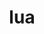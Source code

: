 ---
title: "lua"
layout: cache
categories: [package, v0.21.2]
meta: {"versions": ["5.3.6", "5.4.4"], "compilers": ["cce@=15.0.1", "gcc@=11.3.0", "gcc@=11.4.0", "gcc@=7.3.1", "gcc@=7.5.0", "gcc@=9.4.0", "oneapi@=2023.2.0"], "oss": ["amzn2", "rhel8", "ubuntu18.04", "ubuntu20.04", "ubuntu22.04"], "platforms": ["linux"], "targets": ["aarch64", "neoverse_n1", "neoverse_v1", "ppc64le", "x86_64_v3", "zen4"], "stacks": ["aws-isc", "aws-isc-aarch64", "e4s", "e4s-cray-rhel", "e4s-neoverse_v1", "e4s-oneapi", "e4s-power", "ml-linux-x86_64-cpu", "ml-linux-x86_64-cuda", "ml-linux-x86_64-rocm", "radiuss", "root", "tutorial"], "num_specs": 17, "num_specs_by_stack": {"aws-isc-aarch64": 2, "root": 17, "aws-isc": 1, "e4s-cray-rhel": 2, "radiuss": 2, "e4s-neoverse_v1": 2, "e4s-power": 2, "e4s": 2, "e4s-oneapi": 2, "ml-linux-x86_64-cpu": 1, "ml-linux-x86_64-cuda": 1, "ml-linux-x86_64-rocm": 1, "tutorial": 1}}
spec_details: [{"hash": "ygahax5v2eieuuab6phvytr3jhexr7iz", "compiler": "gcc@=7.3.1", "versions": ["5.3.6"], "os": "amzn2", "platform": "linux", "target": "aarch64", "variants": ["build_system=makefile", "fetcher=curl", "~pcfile", "+shared"], "stacks": ["aws-isc-aarch64", "root"], "size": "-", "tarball": "https://binaries.spack.io/v0.21.2/build_cache/linux-amzn2-aarch64/gcc-7.3.1/lua-5.3.6/linux-amzn2-aarch64-gcc-7.3.1-lua-5.3.6-ygahax5v2eieuuab6phvytr3jhexr7iz.spack"}, {"hash": "bjpowcoa42hu2hyfp636e5mhyjdgxmbq", "compiler": "gcc@=7.3.1", "versions": ["5.3.6"], "os": "amzn2", "platform": "linux", "target": "neoverse_n1", "variants": ["build_system=makefile", "fetcher=curl", "~pcfile", "+shared"], "stacks": ["aws-isc-aarch64", "root"], "size": "-", "tarball": "https://binaries.spack.io/v0.21.2/build_cache/linux-amzn2-neoverse_n1/gcc-7.3.1/lua-5.3.6/linux-amzn2-neoverse_n1-gcc-7.3.1-lua-5.3.6-bjpowcoa42hu2hyfp636e5mhyjdgxmbq.spack"}, {"hash": "ph7y2usoiddy4dogj23agk3pmwibmnjq", "compiler": "gcc@=7.3.1", "versions": ["5.3.6"], "os": "amzn2", "platform": "linux", "target": "x86_64_v3", "variants": ["build_system=makefile", "fetcher=curl", "~pcfile", "+shared"], "stacks": ["aws-isc", "root"], "size": "-", "tarball": "https://binaries.spack.io/v0.21.2/build_cache/linux-amzn2-x86_64_v3/gcc-7.3.1/lua-5.3.6/linux-amzn2-x86_64_v3-gcc-7.3.1-lua-5.3.6-ph7y2usoiddy4dogj23agk3pmwibmnjq.spack"}, {"hash": "dtx7obksvo4amnffdylnw2nkgfhu2yim", "compiler": "cce@=15.0.1", "versions": ["5.3.6"], "os": "rhel8", "platform": "linux", "target": "zen4", "variants": ["build_system=makefile", "fetcher=curl", "~pcfile", "+shared"], "stacks": ["root", "e4s-cray-rhel"], "size": "-", "tarball": "https://binaries.spack.io/v0.21.2/build_cache/linux-rhel8-zen4/cce-15.0.1/lua-5.3.6/linux-rhel8-zen4-cce-15.0.1-lua-5.3.6-dtx7obksvo4amnffdylnw2nkgfhu2yim.spack"}, {"hash": "5tbnulzrkkmexl2tw7rxgtb7mbnhrpsl", "compiler": "cce@=15.0.1", "versions": ["5.4.4"], "os": "rhel8", "platform": "linux", "target": "zen4", "variants": ["build_system=makefile", "fetcher=curl", "~pcfile", "+shared"], "stacks": ["root", "e4s-cray-rhel"], "size": "-", "tarball": "https://binaries.spack.io/v0.21.2/build_cache/linux-rhel8-zen4/cce-15.0.1/lua-5.4.4/linux-rhel8-zen4-cce-15.0.1-lua-5.4.4-5tbnulzrkkmexl2tw7rxgtb7mbnhrpsl.spack"}, {"hash": "mmcvpxtsomygmopjyy3sawslggxikrp7", "compiler": "gcc@=7.5.0", "versions": ["5.4.4"], "os": "ubuntu18.04", "platform": "linux", "target": "x86_64_v3", "variants": ["build_system=makefile", "fetcher=curl", "~pcfile", "+shared"], "stacks": ["root", "radiuss"], "size": "-", "tarball": "https://binaries.spack.io/v0.21.2/build_cache/linux-ubuntu18.04-x86_64_v3/gcc-7.5.0/lua-5.4.4/linux-ubuntu18.04-x86_64_v3-gcc-7.5.0-lua-5.4.4-mmcvpxtsomygmopjyy3sawslggxikrp7.spack"}, {"hash": "o4mokzle2zvam5ngx2hbib5t7tvjgj43", "compiler": "gcc@=7.5.0", "versions": ["5.3.6"], "os": "ubuntu18.04", "platform": "linux", "target": "x86_64_v3", "variants": ["build_system=makefile", "fetcher=curl", "~pcfile", "+shared"], "stacks": ["root", "radiuss"], "size": "-", "tarball": "https://binaries.spack.io/v0.21.2/build_cache/linux-ubuntu18.04-x86_64_v3/gcc-7.5.0/lua-5.3.6/linux-ubuntu18.04-x86_64_v3-gcc-7.5.0-lua-5.3.6-o4mokzle2zvam5ngx2hbib5t7tvjgj43.spack"}, {"hash": "52nclgbi2ihdfwqxc6t3dr3hhr4nj7iz", "compiler": "gcc@=11.4.0", "versions": ["5.4.4"], "os": "ubuntu20.04", "platform": "linux", "target": "neoverse_v1", "variants": ["build_system=makefile", "fetcher=curl", "~pcfile", "+shared"], "stacks": ["root", "e4s-neoverse_v1"], "size": "-", "tarball": "https://binaries.spack.io/v0.21.2/build_cache/linux-ubuntu20.04-neoverse_v1/gcc-11.4.0/lua-5.4.4/linux-ubuntu20.04-neoverse_v1-gcc-11.4.0-lua-5.4.4-52nclgbi2ihdfwqxc6t3dr3hhr4nj7iz.spack"}, {"hash": "ibwgnb325ts6fwckszpubvklsgq5obia", "compiler": "gcc@=11.4.0", "versions": ["5.3.6"], "os": "ubuntu20.04", "platform": "linux", "target": "neoverse_v1", "variants": ["build_system=makefile", "fetcher=curl", "~pcfile", "+shared"], "stacks": ["root", "e4s-neoverse_v1"], "size": "-", "tarball": "https://binaries.spack.io/v0.21.2/build_cache/linux-ubuntu20.04-neoverse_v1/gcc-11.4.0/lua-5.3.6/linux-ubuntu20.04-neoverse_v1-gcc-11.4.0-lua-5.3.6-ibwgnb325ts6fwckszpubvklsgq5obia.spack"}, {"hash": "vy3pmkeedn3savei3ti4dqfa6cjcmkuy", "compiler": "gcc@=9.4.0", "versions": ["5.4.4"], "os": "ubuntu20.04", "platform": "linux", "target": "ppc64le", "variants": ["build_system=makefile", "fetcher=curl", "~pcfile", "+shared"], "stacks": ["e4s-power", "root"], "size": "-", "tarball": "https://binaries.spack.io/v0.21.2/build_cache/linux-ubuntu20.04-ppc64le/gcc-9.4.0/lua-5.4.4/linux-ubuntu20.04-ppc64le-gcc-9.4.0-lua-5.4.4-vy3pmkeedn3savei3ti4dqfa6cjcmkuy.spack"}, {"hash": "ggzdce6rrxfhifmvnckecz733zmqgqe3", "compiler": "gcc@=9.4.0", "versions": ["5.3.6"], "os": "ubuntu20.04", "platform": "linux", "target": "ppc64le", "variants": ["build_system=makefile", "fetcher=curl", "~pcfile", "+shared"], "stacks": ["e4s-power", "root"], "size": "-", "tarball": "https://binaries.spack.io/v0.21.2/build_cache/linux-ubuntu20.04-ppc64le/gcc-9.4.0/lua-5.3.6/linux-ubuntu20.04-ppc64le-gcc-9.4.0-lua-5.3.6-ggzdce6rrxfhifmvnckecz733zmqgqe3.spack"}, {"hash": "dg3r5oeoivh3lq6f2qyelyvs5p77atxb", "compiler": "gcc@=11.4.0", "versions": ["5.3.6"], "os": "ubuntu20.04", "platform": "linux", "target": "x86_64_v3", "variants": ["build_system=makefile", "fetcher=curl", "~pcfile", "+shared"], "stacks": ["root", "e4s"], "size": "-", "tarball": "https://binaries.spack.io/v0.21.2/build_cache/linux-ubuntu20.04-x86_64_v3/gcc-11.4.0/lua-5.3.6/linux-ubuntu20.04-x86_64_v3-gcc-11.4.0-lua-5.3.6-dg3r5oeoivh3lq6f2qyelyvs5p77atxb.spack"}, {"hash": "c5ulev345xyfuv5ksec5rn4o6jxqzmco", "compiler": "gcc@=11.4.0", "versions": ["5.4.4"], "os": "ubuntu20.04", "platform": "linux", "target": "x86_64_v3", "variants": ["build_system=makefile", "fetcher=curl", "~pcfile", "+shared"], "stacks": ["root", "e4s"], "size": "-", "tarball": "https://binaries.spack.io/v0.21.2/build_cache/linux-ubuntu20.04-x86_64_v3/gcc-11.4.0/lua-5.4.4/linux-ubuntu20.04-x86_64_v3-gcc-11.4.0-lua-5.4.4-c5ulev345xyfuv5ksec5rn4o6jxqzmco.spack"}, {"hash": "5uktzsi5vdfhrsvb4kumzjwtmt2oecut", "compiler": "oneapi@=2023.2.0", "versions": ["5.4.4"], "os": "ubuntu20.04", "platform": "linux", "target": "x86_64_v3", "variants": ["build_system=makefile", "fetcher=curl", "~pcfile", "+shared"], "stacks": ["root", "e4s-oneapi"], "size": "-", "tarball": "https://binaries.spack.io/v0.21.2/build_cache/linux-ubuntu20.04-x86_64_v3/oneapi-2023.2.0/lua-5.4.4/linux-ubuntu20.04-x86_64_v3-oneapi-2023.2.0-lua-5.4.4-5uktzsi5vdfhrsvb4kumzjwtmt2oecut.spack"}, {"hash": "hykb76nukvu3ipfg6xa3pb622vvnirgd", "compiler": "oneapi@=2023.2.0", "versions": ["5.3.6"], "os": "ubuntu20.04", "platform": "linux", "target": "x86_64_v3", "variants": ["build_system=makefile", "fetcher=curl", "~pcfile", "+shared"], "stacks": ["root", "e4s-oneapi"], "size": "-", "tarball": "https://binaries.spack.io/v0.21.2/build_cache/linux-ubuntu20.04-x86_64_v3/oneapi-2023.2.0/lua-5.3.6/linux-ubuntu20.04-x86_64_v3-oneapi-2023.2.0-lua-5.3.6-hykb76nukvu3ipfg6xa3pb622vvnirgd.spack"}, {"hash": "w5brw4ixgbfq3nrwrms4spjmnkiz53m3", "compiler": "gcc@=11.3.0", "versions": ["5.3.6"], "os": "ubuntu22.04", "platform": "linux", "target": "x86_64_v3", "variants": ["build_system=makefile", "fetcher=curl", "~pcfile", "+shared"], "stacks": ["ml-linux-x86_64-cpu", "ml-linux-x86_64-cuda", "root", "ml-linux-x86_64-rocm"], "size": "-", "tarball": "https://binaries.spack.io/v0.21.2/build_cache/linux-ubuntu22.04-x86_64_v3/gcc-11.3.0/lua-5.3.6/linux-ubuntu22.04-x86_64_v3-gcc-11.3.0-lua-5.3.6-w5brw4ixgbfq3nrwrms4spjmnkiz53m3.spack"}, {"hash": "paqrr2mxdnh6tkowwr2tgv5brnzvdkaz", "compiler": "gcc@=11.4.0", "versions": ["5.4.4"], "os": "ubuntu22.04", "platform": "linux", "target": "x86_64_v3", "variants": ["build_system=makefile", "fetcher=curl", "~pcfile", "+shared"], "stacks": ["root", "tutorial"], "size": "-", "tarball": "https://binaries.spack.io/v0.21.2/build_cache/linux-ubuntu22.04-x86_64_v3/gcc-11.4.0/lua-5.4.4/linux-ubuntu22.04-x86_64_v3-gcc-11.4.0-lua-5.4.4-paqrr2mxdnh6tkowwr2tgv5brnzvdkaz.spack"}]
---
